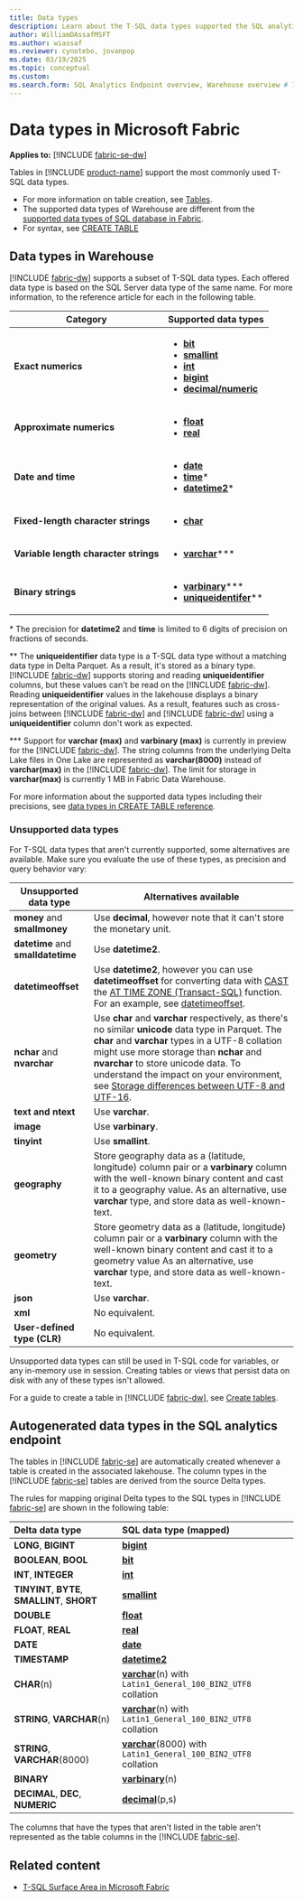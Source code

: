 ```yaml
---
title: Data types
description: Learn about the T-SQL data types supported the SQL analytics endpoint and Warehouse in Microsoft Fabric.
author: WilliamDAssafMSFT
ms.author: wiassaf
ms.reviewer: cynotebo, jovanpop
ms.date: 03/19/2025
ms.topic: conceptual
ms.custom:
ms.search.form: SQL Analytics Endpoint overview, Warehouse overview # This article's title should not change. If so, contact engineering.
---
```

# Data types in Microsoft Fabric

**Applies to:** [!INCLUDE [fabric-se-dw](includes/applies-to-version/fabric-se-and-dw.md)]

Tables in [!INCLUDE [product-name](../includes/product-name.md)] support the most commonly used T-SQL data types.

- For more information on table creation, see [Tables](tables.md).
- The supported data types of Warehouse are different from the [supported data types of SQL database in Fabric](../database/sql/limitations.md#column-level).
- For syntax, see [CREATE TABLE](/sql/t-sql/statements/create-table-azure-sql-data-warehouse?view=fabric&preserve-view=true)

## Data types in Warehouse

[!INCLUDE [fabric-dw](includes/fabric-dw.md)] supports a subset of T-SQL data types. Each offered data type is based on the SQL Server data type of the same name. For more information, to the reference article for each in the following table.

| **Category** | **Supported data types** |
|---|---|
| **Exact numerics** | <ul><li>**[bit](/sql/t-sql/data-types/bit-transact-sql?view=fabric&preserve-view=true)**</li><li>**[smallint](/sql/t-sql/data-types/int-bigint-smallint-and-tinyint-transact-sql?view=fabric&preserve-view=true)**</li><li>**[int](/sql/t-sql/data-types/int-bigint-smallint-and-tinyint-transact-sql?view=fabric&preserve-view=true)**</li><li>**[bigint](/sql/t-sql/data-types/int-bigint-smallint-and-tinyint-transact-sql?view=fabric&preserve-view=true)**</li><li>**[decimal/numeric](/sql/t-sql/data-types/decimal-and-numeric-transact-sql?view=fabric&preserve-view=true)**</li></ul> |
| **Approximate numerics** | <ul><li>**[float](/sql/t-sql/data-types/float-and-real-transact-sql?view=fabric&preserve-view=true)**</li><li>**[real](/sql/t-sql/data-types/float-and-real-transact-sql?view=fabric&preserve-view=true)**</li></ul> |
| **Date and time** | <ul><li>**[date](/sql/t-sql/data-types/date-transact-sql?view=fabric&preserve-view=true)**</li><li>**[time](/sql/t-sql/data-types/time-transact-sql?view=fabric&preserve-view=true)**\*</li><li>**[datetime2](/sql/t-sql/data-types/datetime2-transact-sql?view=fabric&preserve-view=true)**\*</li></ul> |
| **Fixed-length character strings** | <ul><li>**[char](/sql/t-sql/data-types/char-and-varchar-transact-sql?view=fabric&preserve-view=true)**</li></ul>|
| **Variable length character strings**| <ul><li>**[varchar](/sql/t-sql/data-types/char-and-varchar-transact-sql?view=fabric&preserve-view=true)**\*\*\*</li></ul> |
| **Binary strings** | <ul><li>**[varbinary](/sql/t-sql/data-types/binary-and-varbinary-transact-sql?view=fabric&preserve-view=true)**\*\*\*</li><li>**[uniqueidentifer](/sql/t-sql/data-types/uniqueidentifier-transact-sql?view=fabric&preserve-view=true)**\*\*</li></ul> |

\* The precision for **datetime2** and **time** is limited to 6 digits of precision on fractions of seconds.

\*\* The **uniqueidentifier** data type is a T-SQL data type without a matching data type in Delta Parquet. As a result, it's stored as a binary type. [!INCLUDE [fabric-dw](includes/fabric-dw.md)] supports storing and reading **uniqueidentifier** columns, but these values can't be read on the [!INCLUDE [fabric-dw](includes/fabric-se.md)]. Reading **uniqueidentifier** values in the lakehouse displays a binary representation of the original values. As a result, features such as cross-joins between [!INCLUDE [fabric-dw](includes/fabric-dw.md)] and [!INCLUDE [fabric-dw](includes/fabric-se.md)] using a **uniqueidentifier** column don't work as expected.

\*\*\* Support for **varchar (max)** and **varbinary (max)** is currently in preview for the [!INCLUDE [fabric-dw](includes/fabric-dw.md)]. The string columns from the underlying Delta Lake files in One Lake are represented as **varchar(8000)** instead of **varchar(max)** in the [!INCLUDE [fabric-dw](includes/fabric-se.md)]. The limit for storage in **varchar(max)** is currently 1 MB in Fabric Data Warehouse.

For more information about the supported data types including their precisions, see [data types in CREATE TABLE reference](/sql/t-sql/statements/create-table-azure-sql-data-warehouse?view=fabric&preserve-view=true#DataTypesFabric).

### Unsupported data types

For T-SQL data types that aren't currently supported, some alternatives are available. Make sure you evaluate the use of these types, as precision and query behavior vary:

| **Unsupported data type** | **Alternatives available** |
|---|---|
| **money** and **smallmoney** | Use **decimal**, however note that it can't store the monetary unit.  |
| **datetime** and **smalldatetime** | Use **datetime2**. |
| **datetimeoffset** | Use **datetime2**, however you can use **datetimeoffset** for converting data with [CAST](/sql/t-sql/functions/cast-and-convert-transact-sql?view=fabric&preserve-view=true) the [AT TIME ZONE (Transact-SQL)](/sql/t-sql/queries/at-time-zone-transact-sql?view=fabric&preserve-view=true) function. For an example, see [datetimeoffset](/sql/t-sql/data-types/datetimeoffset-transact-sql?view=fabric&preserve-view=true). |
| **nchar** and **nvarchar** | Use **char** and **varchar** respectively, as there's no similar **unicode** data type in Parquet. The **char** and **varchar** types in a UTF-8 collation might use more storage than **nchar** and **nvarchar** to store unicode data. To understand the impact on your environment, see [Storage differences between UTF-8 and UTF-16](/sql/relational-databases/collations/collation-and-unicode-support?view=fabric&preserve-view=true#storage_differences). |
| **text and ntext** | Use **varchar**. |
| **image** | Use **varbinary**. |
| **tinyint** | Use **smallint**. |
| **geography** | Store geography data as a (latitude, longitude) column pair or a **varbinary** column with the well-known binary content and cast it to a geography value. As an alternative, use **varchar** type, and store data as well-known-text. |
| **geometry** | Store geometry data as a (latitude, longitude) column pair or a **varbinary** column with the well-known binary content and cast it to a geometry value As an alternative, use **varchar** type, and store data as well-known-text. |
| **json** | Use **varchar**. |
| **xml** | No equivalent. |
| **User-defined type (CLR)** | No equivalent. |

Unsupported data types can still be used in T-SQL code for variables, or any in-memory use in session. Creating tables or views that persist data on disk with any of these types isn't allowed.

For a guide to create a table in [!INCLUDE [fabric-dw](includes/fabric-dw.md)], see [Create tables](create-table.md).

## Autogenerated data types in the SQL analytics endpoint

The tables in [!INCLUDE [fabric-se](includes/fabric-se.md)] are automatically created whenever a table is created in the associated lakehouse. The column types in the [!INCLUDE [fabric-se](includes/fabric-se.md)] tables are derived from the source Delta types.

The rules for mapping original Delta types to the SQL types in [!INCLUDE [fabric-se](includes/fabric-se.md)] are shown in the following table:

| Delta data type | SQL data type (mapped) |
| :---| :---|
| **LONG**, **BIGINT** | **[bigint](/sql/t-sql/data-types/int-bigint-smallint-and-tinyint-transact-sql?view=fabric&preserve-view=true)** |
| **BOOLEAN**, **BOOL** | **[bit](/sql/t-sql/data-types/bit-transact-sql?view=fabric&preserve-view=true)** |
| **INT**, **INTEGER** | **[int](/sql/t-sql/data-types/int-bigint-smallint-and-tinyint-transact-sql?view=fabric&preserve-view=true)** |
| **TINYINT**, **BYTE**, **SMALLINT**, **SHORT** | **[smallint](/sql/t-sql/data-types/int-bigint-smallint-and-tinyint-transact-sql?view=fabric&preserve-view=true)** |
| **DOUBLE** | **[float](/sql/t-sql/data-types/float-and-real-transact-sql?view=fabric&preserve-view=true)** |
| **FLOAT**, **REAL** | **[real](/sql/t-sql/data-types/float-and-real-transact-sql?view=fabric&preserve-view=true)** |
| **DATE** | **[date](/sql/t-sql/data-types/date-transact-sql?view=fabric&preserve-view=true)** |
| **TIMESTAMP** | **[datetime2](/sql/t-sql/data-types/datetime2-transact-sql?view=fabric&preserve-view=true)** |
| **CHAR**(n) | **[varchar](/sql/t-sql/data-types/char-and-varchar-transact-sql?view=fabric&preserve-view=true)**(n) with `Latin1_General_100_BIN2_UTF8` collation |
| **STRING**, **VARCHAR**(n) | **[varchar](/sql/t-sql/data-types/char-and-varchar-transact-sql?view=fabric&preserve-view=true)**(n) with `Latin1_General_100_BIN2_UTF8` collation |
| **STRING**, **VARCHAR**(8000) | **[varchar](/sql/t-sql/data-types/char-and-varchar-transact-sql?view=fabric&preserve-view=true)**(8000) with `Latin1_General_100_BIN2_UTF8` collation |
| **BINARY** | **[varbinary](/sql/t-sql/data-types/binary-and-varbinary-transact-sql?view=fabric&preserve-view=true)**(n) |
| **DECIMAL**, **DEC**, **NUMERIC** | **[decimal](/sql/t-sql/data-types/decimal-and-numeric-transact-sql?view=fabric&preserve-view=true)**(p,s) |

The columns that have the types that aren't listed in the table aren't represented as the table columns in the [!INCLUDE [fabric-se](includes/fabric-se.md)].

## Related content

- [T-SQL Surface Area in Microsoft Fabric](tsql-surface-area.md)
